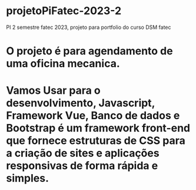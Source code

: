 # projetoPiFatec-2023-2
PI 2 semestre fatec 2023, projeto para portfolio do curso DSM fatec

# O projeto é para agendamento de uma oficina mecanica.

# Vamos Usar para o desenvolvimento, Javascript, Framework Vue, Banco de dados e Bootstrap é um framework front-end que fornece estruturas de CSS para a criação de sites e aplicações responsivas de forma rápida e simples. 

